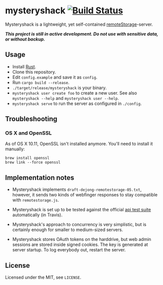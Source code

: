 # mysteryshack [![Build Status](https://travis-ci.org/untitaker/mysteryshack.svg?branch=master)](https://travis-ci.org/untitaker/mysteryshack)

Mysteryshack is a lightweight, yet self-contained
[remoteStorage](http://remotestorage.io/)-server.

***This project is still in active development. Do not use with sensitive data, or without backup.***

## Usage

* Install [Rust](https://www.rust-lang.org/).
* Clone this repository.
* Edit `config.example` and save it as `config`.
* Run `cargo build --release`.
* `./target/release/mysteryshack` is your binary.
* `mysteryshack user create foo` to create a new user. See also `mysteryshack
  --help` and `mysteryshack user --help`.
* `mysteryshack serve` to run the server as configured in `./config`.

## Troubleshooting

### OS X and OpenSSL

As of OS X 10.11, OpenSSL isn't installed anymore. You'll need to install it manually:

    brew install openssl
    brew link --force openssl

## Implementation notes

* Mysteryshack implements `draft-dejong-remotestorage-05.txt`, however, it
  sends two kinds of webfinger responses to stay compatible with
  `remotestorage.js`.

* Mysteryshack is set up to be tested against the official [api test
  suite](https://github.com/remotestorage/api-test-suite/) automatically (in
  Travis).

* Mysteryshack's approach to concurrency is very simplistic, but is certainly
  enough for smaller to medium-sized servers.

* Mysteryshack stores OAuth tokens on the harddrive, but web admin sessions are
  stored inside signed cookies. The key is generated at server startup. To log
  everybody out, restart the server.

## License

Licensed under the MIT, see `LICENSE`.
